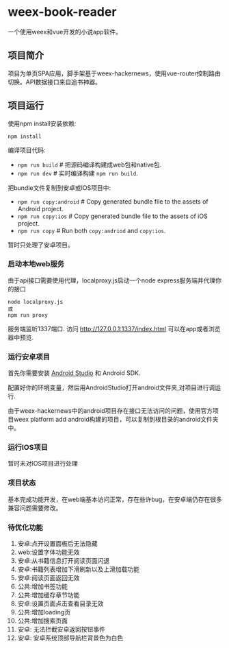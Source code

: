 # weex-book-reader

一个使用weex和vue开发的小说app软件。

## 项目简介

项目为单页SPA应用，脚手架基于weex-hackernews，使用vue-router控制路由切换。API数据接口来自追书神器。

## 项目运行

使用npm install安装依赖:

```
npm install
```

编译项目代码:

+ `npm run build` # 把源码编译构建成web包和native包.
+ `npm run dev` # 实时编译构建 `npm run build`.

把bundle文件复制到安卓或IOS项目中:

+ `npm run copy:android` # Copy generated bundle file to the assets of Android project.
+ `npm run copy:ios` # Copy generated bundle file to the assets of iOS project.
+ `npm run copy` # Run both `copy:andriod` and `copy:ios`.

暂时只处理了安卓项目。

### 启动本地web服务

由于api接口需要使用代理，localproxy.js启动一个node express服务端并代理你的接口

```
node localproxy.js
或
npm run proxy
```

服务端监听1337端口. 访问 http://127.0.0.1:1337/index.html 可以在app或者浏览器中预览.

### 运行安卓项目

首先你需要安装 [Android Studio](https://developer.android.com/studio/index.html) 和 Android SDK.

配置好你的环境变量，然后用AndroidStudio打开android文件夹,对项目进行调运行.

由于weex-hackernews中的android项目存在接口无法访问的问题，使用官方项目weex platform add android构建的项目，可以复制到根目录的android文件夹中。

### 运行IOS项目

暂时未对IOS项目进行处理

### 项目状态

基本完成功能开发，在web端基本访问正常，存在些许bug，在安卓端仍存在很多兼容问题需要修改。

### 待优化功能

1. 安卓:点开设置面板后无法隐藏
2. web:设置字体功能无效
3. 安卓:从书籍信息打开阅读页面闪退
4. 安卓:书籍列表增加下滑刷新以及上滑加载功能
5. 安卓:阅读页面返回无效
6. 公共:增加书签功能
7. 公共:增加缓存章节功能
8. 安卓:设置页面点击查看目录无效
9. 公共:增加loading页
10. 公共:增加搜索页面
11. 安卓: 无法拦截安卓返回按钮事件
11. 安卓: 安卓系统顶部导航栏背景色为白色